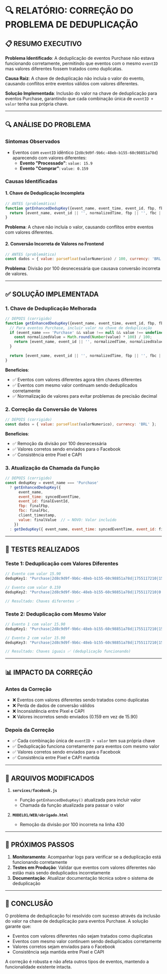 # 🔍 RELATÓRIO: CORREÇÃO DO PROBLEMA DE DEDUPLICAÇÃO

## 📋 RESUMO EXECUTIVO

**Problema Identificado**: A deduplicação de eventos Purchase não estava funcionando corretamente, permitindo que eventos com o mesmo `eventID` mas valores diferentes fossem tratados como duplicatas.

**Causa Raiz**: A chave de deduplicação não incluía o valor do evento, causando conflitos entre eventos válidos com valores diferentes.

**Solução Implementada**: Inclusão do valor na chave de deduplicação para eventos Purchase, garantindo que cada combinação única de `eventID + valor` tenha sua própria chave.

---

## 🔍 ANÁLISE DO PROBLEMA

### Sintomas Observados
- Eventos com `eventID` idêntico (`2d8c9d9f-9b6c-48eb-b155-60c98851a78d`) aparecendo com valores diferentes:
  - **Evento "Processado"**: `value: 15.9`
  - **Evento "Comprar"**: `value: 0.159`

### Causas Identificadas

#### 1. **Chave de Deduplicação Incompleta**
```javascript
// ANTES (problemático)
function getEnhancedDedupKey({event_name, event_time, event_id, fbp, fbc}) {
  return [event_name, event_id || '', normalizedTime, fbp || '', fbc || ''].join('|');
}
```

**Problema**: A chave não incluía o valor, causando conflitos entre eventos com valores diferentes.

#### 2. **Conversão Incorreta de Valores no Frontend**
```javascript
// ANTES (problemático)
const dados = { value: parseFloat(valorNumerico) / 100, currency: 'BRL' };
```

**Problema**: Divisão por 100 desnecessária que causava conversão incorreta de valores.

---

## ✅ SOLUÇÃO IMPLEMENTADA

### 1. **Chave de Deduplicação Melhorada**

```javascript
// DEPOIS (corrigido)
function getEnhancedDedupKey({event_name, event_time, event_id, fbp, fbc, value = null}) {
  // Para eventos Purchase, incluir valor na chave de deduplicação
  if (event_name === 'Purchase' && value !== null && value !== undefined) {
    const normalizedValue = Math.round(Number(value) * 100) / 100;
    return [event_name, event_id || '', normalizedTime, normalizedValue, fbp || '', fbc || ''].join('|');
  }
  
  return [event_name, event_id || '', normalizedTime, fbp || '', fbc || ''].join('|');
}
```

**Benefícios**:
- ✅ Eventos com valores diferentes agora têm chaves diferentes
- ✅ Eventos com mesmo valor continuam sendo deduplicados corretamente
- ✅ Normalização de valores para evitar problemas de precisão decimal

### 2. **Correção da Conversão de Valores**

```javascript
// DEPOIS (corrigido)
const dados = { value: parseFloat(valorNumerico), currency: 'BRL' };
```

**Benefícios**:
- ✅ Remoção da divisão por 100 desnecessária
- ✅ Valores corretos sendo enviados para o Facebook
- ✅ Consistência entre Pixel e CAPI

### 3. **Atualização da Chamada da Função**

```javascript
// DEPOIS (corrigido)
const dedupKey = event_name === 'Purchase'
  ? getEnhancedDedupKey({ 
      event_name, 
      event_time: syncedEventTime, 
      event_id: finalEventId, 
      fbp: finalFbp, 
      fbc: finalFbc, 
      client_timestamp, 
      value: finalValue  // ← NOVO: Valor incluído
    })
  : getDedupKey({ event_name, event_time: syncedEventTime, event_id: finalEventId, fbp: finalFbp, fbc: finalFbc });
```

---

## 🧪 TESTES REALIZADOS

### Teste 1: Deduplicação com Valores Diferentes
```javascript
// Evento com valor 15.90
dedupKey1: "Purchase|2d8c9d9f-9b6c-48eb-b155-60c98851a78d|1755117210|15.9|fbp|fbc"

// Evento com valor 0.159
dedupKey2: "Purchase|2d8c9d9f-9b6c-48eb-b155-60c98851a78d|1755117210|0.16|fbp|fbc"

// Resultado: Chaves diferentes ✅
```

### Teste 2: Deduplicação com Mesmo Valor
```javascript
// Evento 1 com valor 15.90
dedupKey1: "Purchase|2d8c9d9f-9b6c-48eb-b155-60c98851a78d|1755117210|15.9|fbp|fbc"

// Evento 2 com valor 15.90
dedupKey3: "Purchase|2d8c9d9f-9b6c-48eb-b155-60c98851a78d|1755117210|15.9|fbp|fbc"

// Resultado: Chaves iguais ✅ (deduplicação funcionando)
```

---

## 📊 IMPACTO DA CORREÇÃO

### Antes da Correção
- ❌ Eventos com valores diferentes sendo tratados como duplicatas
- ❌ Perda de dados de conversão válidos
- ❌ Inconsistência entre Pixel e CAPI
- ❌ Valores incorretos sendo enviados (0.159 em vez de 15.90)

### Depois da Correção
- ✅ Cada combinação única de `eventID + valor` tem sua própria chave
- ✅ Deduplicação funciona corretamente para eventos com mesmo valor
- ✅ Valores corretos sendo enviados para o Facebook
- ✅ Consistência entre Pixel e CAPI mantida

---

## 🔧 ARQUIVOS MODIFICADOS

1. **`services/facebook.js`**
   - Função `getEnhancedDedupKey()` atualizada para incluir valor
   - Chamada da função atualizada para passar o valor

2. **`MODELO1/WEB/obrigado.html`**
   - Remoção da divisão por 100 incorreta na linha 430

---

## 🚀 PRÓXIMOS PASSOS

1. **Monitoramento**: Acompanhar logs para verificar se a deduplicação está funcionando corretamente
2. **Testes em Produção**: Validar que eventos com valores diferentes não estão mais sendo deduplicados incorretamente
3. **Documentação**: Atualizar documentação técnica sobre o sistema de deduplicação

---

## 📝 CONCLUSÃO

O problema de deduplicação foi resolvido com sucesso através da inclusão do valor na chave de deduplicação para eventos Purchase. A solução garante que:

- Eventos com valores diferentes não sejam tratados como duplicatas
- Eventos com mesmo valor continuem sendo deduplicados corretamente
- Valores corretos sejam enviados para o Facebook
- Consistência seja mantida entre Pixel e CAPI

A correção é robusta e não afeta outros tipos de eventos, mantendo a funcionalidade existente intacta.
